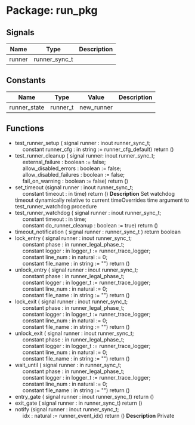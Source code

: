 # Package: run_pkg

## Signals

| Name   | Type          | Description |
| ------ | ------------- | ----------- |
| runner | runner_sync_t |             |
## Constants

| Name         | Type     | Value       | Description |
| ------------ | -------- | ----------- | ----------- |
| runner_state | runner_t |  new_runner |             |
## Functions
- test_runner_setup <font id="function_arguments">( signal runner : inout runner_sync_t;<br><span style="padding-left:20px"> constant runner_cfg : in string := runner_cfg_default) </font> <font id="function_return">return ()</font>
- test_runner_cleanup <font id="function_arguments">( signal runner: inout runner_sync_t;<br><span style="padding-left:20px"> external_failure : boolean := false;<br><span style="padding-left:20px"> allow_disabled_errors : boolean := false;<br><span style="padding-left:20px"> allow_disabled_failures : boolean := false;<br><span style="padding-left:20px"> fail_on_warning : boolean := false) </font> <font id="function_return">return ()</font>
- set_timeout <font id="function_arguments">(signal runner : inout runner_sync_t;<br><span style="padding-left:20px"> constant timeout : in time) </font> <font id="function_return">return ()</font>
**Description**
Set watchdog timeout dynamically relative to current timeOverrides time argument to test_runner_watchdog procedure
- test_runner_watchdog <font id="function_arguments">( signal runner                    : inout runner_sync_t;<br><span style="padding-left:20px"> constant timeout                 : in    time;<br><span style="padding-left:20px"> constant do_runner_cleanup : boolean := true) </font> <font id="function_return">return ()</font>
- timeout_notification <font id="function_arguments">( signal runner : runner_sync_t ) </font> <font id="function_return">return boolean </font>
- lock_entry <font id="function_arguments">( signal runner : inout runner_sync_t;<br><span style="padding-left:20px"> constant phase : in runner_legal_phase_t;<br><span style="padding-left:20px"> constant logger : in logger_t := runner_trace_logger;<br><span style="padding-left:20px"> constant line_num  : in natural := 0;<br><span style="padding-left:20px"> constant file_name : in string := "") </font> <font id="function_return">return ()</font>
- unlock_entry <font id="function_arguments">( signal runner : inout runner_sync_t;<br><span style="padding-left:20px"> constant phase : in runner_legal_phase_t;<br><span style="padding-left:20px"> constant logger : in logger_t := runner_trace_logger;<br><span style="padding-left:20px"> constant line_num  : in natural := 0;<br><span style="padding-left:20px"> constant file_name : in string := "") </font> <font id="function_return">return ()</font>
- lock_exit <font id="function_arguments">( signal runner : inout runner_sync_t;<br><span style="padding-left:20px"> constant phase : in runner_legal_phase_t;<br><span style="padding-left:20px"> constant logger : in logger_t := runner_trace_logger;<br><span style="padding-left:20px"> constant line_num  : in natural := 0;<br><span style="padding-left:20px"> constant file_name : in string := "") </font> <font id="function_return">return ()</font>
- unlock_exit <font id="function_arguments">( signal runner : inout runner_sync_t;<br><span style="padding-left:20px"> constant phase : in runner_legal_phase_t;<br><span style="padding-left:20px"> constant logger : in logger_t := runner_trace_logger;<br><span style="padding-left:20px"> constant line_num  : in natural := 0;<br><span style="padding-left:20px"> constant file_name : in string := "") </font> <font id="function_return">return ()</font>
- wait_until <font id="function_arguments">( signal runner : in runner_sync_t;<br><span style="padding-left:20px"> constant phase : in runner_legal_phase_t;<br><span style="padding-left:20px"> constant logger : in logger_t := runner_trace_logger;<br><span style="padding-left:20px"> constant line_num  : in natural := 0;<br><span style="padding-left:20px"> constant file_name : in string := "") </font> <font id="function_return">return ()</font>
- entry_gate <font id="function_arguments">( signal runner : inout runner_sync_t) </font> <font id="function_return">return ()</font>
- exit_gate <font id="function_arguments">( signal runner : in runner_sync_t) </font> <font id="function_return">return ()</font>
- notify <font id="function_arguments">(signal runner : inout runner_sync_t;<br><span style="padding-left:20px"> idx : natural := runner_event_idx) </font> <font id="function_return">return ()</font>
**Description**
Private
